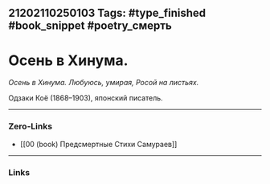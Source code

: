 21202110250103
Tags: #type_finished #book_snippet #poetry_смерть
---
# Осень в Хинума.

*Осень в Хинума.
Любуюсь, умирая,
Росой на листьях.*

Одзаки Коё (1868–1903), японский писатель. 

---
### Zero-Links
- [[00 (book) Предсмертные Стихи Самураев]]
---
### Links
